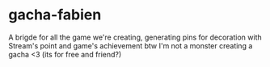 # gacha-fabien

A brigde for all the game we're creating, generating pins for decoration with Stream's point and game's achievement
btw I'm not a monster creating a gacha <3 (its for free and friend?)
